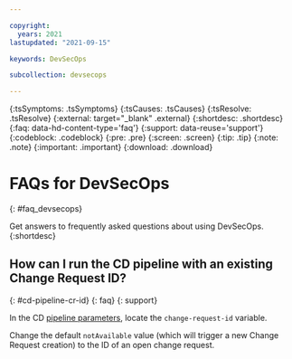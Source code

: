 ```yaml
---

copyright:
  years: 2021
lastupdated: "2021-09-15"

keywords: DevSecOps

subcollection: devsecops

---
```


{:tsSymptoms: .tsSymptoms}
{:tsCauses: .tsCauses}
{:tsResolve: .tsResolve}
{:external: target="_blank" .external}
{:shortdesc: .shortdesc}
{:faq: data-hd-content-type='faq'}
{:support: data-reuse='support'}
{:codeblock: .codeblock}
{:pre: .pre}
{:screen: .screen}
{:tip: .tip}
{:note: .note}
{:important: .important}
{:download: .download}

# FAQs for DevSecOps
{: #faq_devsecops}

Get answers to frequently asked questions about using DevSecOps.
{:shortdesc} 

## How can I run the CD pipeline with an existing Change Request ID?
{: #cd-pipeline-cr-id}
{: faq}
{: support}

In the CD [pipeline parameters](/docs/devsecops?topic=devsecops-cd-devsecops-pipeline-parm#cd-parameters), locate the `change-request-id` variable.

Change the default `notAvailable` value (which will trigger a new Change Request creation) to the ID of an open change request. 

